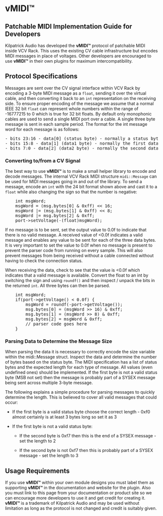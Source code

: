 # vMIDI&trade;

## Patchable MIDI Implementation Guide for Developers

Kilpatrick Audio has developed the **vMIDI&trade;** protocol of patchable
MIDI inside VCV Rack. This uses the existing CV cable infrastructure but encodes MIDI messages in place of voltages.
Other developers are encouraged to use **vMIDI&trade;** in their own plugins for maximum intercompatibility.

## Protocol Specifications

Messages are sent over the CV signal interface within VCV Rack by encoding a 3-byte MIDI message as a ```float```,
sending it over the virtual cable, and then converting it back to an ```int``` representation on the receiving side.
To ensure proper encoding of the message we assume that a normal IEEE 32 bit ```float``` can represent whole numbers
within the range of -16777215 to 0 which is true for 32 bit floats. By default only
monophonic cables are used to send a single MIDI port over a cable. A single three byte message is sent in each sample
period. The format for the int message word for each message is as follows:

<pre>
- bits 23:16 - data[0] (status byte) - normally a status byte
- bits 15:8 - data[1] (data1 byte) - normally the first data byte of a 2-3 byte MIDI message
- bits 7:0 - data[2] (data2 byte) - normally the second data byte of a 3 byte MIDI message
</pre>

### Converting to/from a CV Signal</h2>

The best way to use **vMIDI&trade;** is to make a small helper library to encode and decode messages. The
internal VCV Rack MIDI structure ```midi::Message``` can be used for MIDI messages going in and out of the library.
To send a message, encode an ```int``` with the 24 bit format shown above and cast it to a ```float``` while
also changing the sign so that the number is negative:

<pre>
    int msgWord;
    msgWord = (msg.bytes[0] & 0xff) << 16;
    msgWord |= (msg.bytes[1] & 0xff) << 8;
    msgWord |= msg.bytes[2] & 0xff;
    port->setVoltage(-(float)msgWord);
</pre>

If no message is to be sent, set the output value to 0.0f to indicate that there is no valid message. A received value of
<0.0f indicates a valid message and enables any value to be sent for each of the three data bytes. It is very important to set
the value to 0.0f when no message is present to prevent the parser code from running on every sample. This will also prevent
messages from being received without a cable connected without having to check the connection status.

When receiving the data, check to see that the value is <0.0f which indicates that a valid message is available. Convert the
float to an int by switching the sign and using ```roundf()``` and then inspect / unpack the bits in the returned
```int```. All three bytes can then be parsed.

<pre>
    int msgWord;
    if(port->getVoltage() < 0.0f) {
        msgWord = roundf(-port->getVoltage());
        msg.bytes[0] = (msgWord >> 16) & 0xff;
        msg.bytes[1] = (msgWord >> 8) & 0xff;
        msg.bytes[2] = msgWord & 0xff;
        // parser code goes here
    }
</pre>

### Parsing Data to Determine the Message Size</h2>

When parsing the data it is necessary to correctly encode the size variable within the midi::Message struct. Inspect
the data and determine the number of bytes based on the status byte. The MIDI specification has a list of status bytes
and the expected length for each type of message. All values (even undefined ones) should be implemented. If the first byte
is not a valid status byte (MSB not set) then the message is probably part of a SYSEX message being sent across multiple
3-byte message.

The following explains a simple procedure for parsing messages to quickly determine the length. This is believed to cover
all valid messages that could occur:

- If the first byte is a valid status byte choose the correct length - 0xf0 almost certainly is at least 3 bytes long so set it as 3

- If the first byte is not a valid status byte:
  - If the second byte is 0xf7 then this is the end of a SYSEX message - set the length to 2

  - If the second byte is not 0xf7 then this is probably part of a SYSEX message - set the length to 3

## Usage Requirements

If you use **vMIDI&trade;** within your own module designs you must label them as supporting **vMIDI&trade;**
in the documentation and website for the plugin. Also you must link to this page from your documentation or product site
so we can encourage more developers to use it and get credit for creating it. **vMIDI&trade;** is a trademark of
Kilpatrick Audio and may be used without limitation as long as the protocol is not changed and credit is suitably given.
